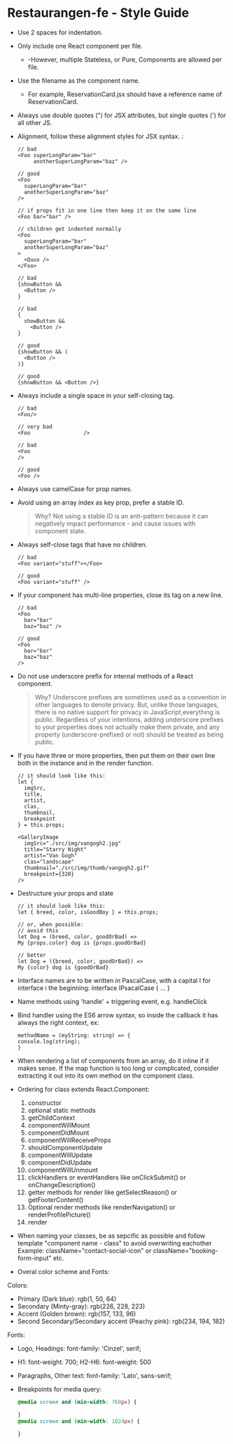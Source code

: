 # Restaurangen-fe - Style Guide

- Use 2 spaces for indentation.

- Only include one React component per file.
  - -However, multiple Stateless, or Pure, Components are allowed per file.

- Use the filename as the component name.
  - For example, ReservationCard.jsx should have a reference name of ReservationCard.

- Always use double quotes (") for JSX attributes, but single quotes (') for all other JS.

- Alignment, follow these alignment styles for JSX syntax. :

    ```tsx
    // bad
    <Foo superLongParam="bar"
         anotherSuperLongParam="baz" />

    // good
    <Foo
      superLongParam="bar"
      anotherSuperLongParam="baz"
    />

    // if props fit in one line then keep it on the same line
    <Foo bar="bar" />

    // children get indented normally
    <Foo
      superLongParam="bar"
      anotherSuperLongParam="baz"
    >
      <Quux />
    </Foo>

    // bad
    {showButton &&
      <Button />
    }

    // bad
    {
      showButton &&
        <Button />
    }

    // good
    {showButton && (
      <Button />
    )}

    // good
    {showButton && <Button />}
    ```  

- Always include a single space in your self-closing tag.

     ```tsx
    // bad
    <Foo/>

    // very bad
    <Foo                 />

    // bad
    <Foo
     />

    // good
    <Foo />
    ```

- Always use camelCase for prop names.

- Avoid using an array index as key prop, prefer a stable ID.
  > Why? Not using a stable ID is an anti-pattern because it can negatively impact performance - and cause issues with component state.

- Always self-close tags that have no children.

    ```tsx
    // bad
    <Foo variant="stuff"></Foo>

    // good
    <Foo variant="stuff" />
    ```

- If your component has multi-line properties, close its tag on a new line.

    ```tsx
    // bad
    <Foo
      bar="bar"
      baz="baz" />

    // good
    <Foo
      bar="bar"
      baz="baz"
    />
    ```

- Do not use underscore prefix for internal methods of a React component.
  > Why? Underscore prefixes are sometimes used as a convention in other languages to denote privacy. But, unlike those languages, there is no native support for privacy in JavaScript,everything is public. Regardless of your intentions, adding underscore prefixes to your properties does not actually make them private, and any property (underscore-prefixed or not) should be treated as being public.

- If you have three or more properties, then put them on their own line both in the instance and in the render function.

    ```tsx
    // it should look like this:
    let {
      imgSrc,
      title,
      artist,
      clas,
      thumbnail,
      breakpoint
    } = this.props;

    <GalleryImage
      imgSrc="./src/img/vangogh2.jpg"
      title="Starry Night"
      artist="Van Gogh"
      clas="landscape"
      thumbnail="./src/img/thumb/vangogh2.gif"
      breakpoint={320}
    />
    ```

- Destructure your props and state

    ```tsx
    // it should look like this:
    let { breed, color, isGoodBoy } = this.props;

    // or, when possible:
    // avoid this
    let Dog = (breed, color, goodOrBad) =>
    My {props.color} dog is {props.goodOrBad}

    // better
    let Dog = ({breed, color, goodOrBad}) =>
    My {color} dog is {goodOrBad}
    ```

- Interface names are to be written in PascalCase, with a capital I for interface i the beginning: interface IPsacalCase { … }

- Name methods using 'handle' + triggering event, e.g. handleClick

- Bind handler using the ES6 arrow syntax, so inside the callback it has always the right context, ex:

    ```tsx
    methodName = (myString: string) => {
    console.log(string);
    }
    ```

- When rendering a list of components from an array, do it inline if it makes sense. If the map function is too long or complicated, consider extracting it out into its own method on the component class.

- Ordering for class extends React.Component:
  1. constructor
  2. optional static methods
  3. getChildContext
  4. componentWillMount
  5. componentDidMount
  6. componentWillReceiveProps
  7. shouldComponentUpdate
  8. componentWillUpdate
  9. componentDidUpdate
  10. componentWillUnmount
  11. clickHandlers or eventHandlers like onClickSubmit() or onChangeDescription()
  12. getter methods for render like getSelectReason() or getFooterContent()
  13. Optional render methods like renderNavigation() or renderProfilePicture()
  14. render

- When naming your classes, be as sepcific as possible and follow template "component name - class" to avoid overwriting eachother Example: className="contact-social-icon" or className="booking-form-input" etc.

- Overal color scheme and Fonts:

Colors:
- Primary (Dark blue): rgb(1, 50, 64)
- Secondary (Minty-gray): rgb(226, 228, 223)
- Accent (Golden brown): rgb(157, 133, 96)
- Second Secondary/Secondary accent (Peachy pink): rgb(234, 194, 182) 

Fonts:
- Logo, Headings: font-family: 'Cinzel', serif;
- H1: font-weight: 700; H2-H6: font-weight: 500

- Paragraphs, Other text: font-family: 'Lato', sans-serif;

- Breakpoints for media query:

    ```css
    @media screen and (min-width: 768px) {

    }
    @media screen and (min-width: 1024px) {

    }
    ```